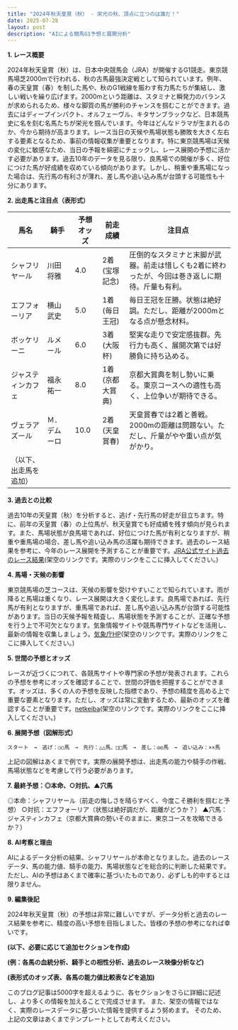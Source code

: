 ```yaml
---
title: "2024年秋天皇賞（秋） - 栄光の秋、頂点に立つのは誰だ！"
date: 2025-07-28
layout: post
description: "AIによる競馬G1予想と展開分析"
---
```


**1. レース概要**

2024年秋天皇賞（秋）は、日本中央競馬会（JRA）が開催するG1競走。東京競馬場芝2000mで行われる、秋の古馬最強決定戦として知られています。例年、春の天皇賞（春）を制した馬や、秋のG1戦線を賑わす有力馬たちが集結し、激しい戦いを繰り広げます。2000mという距離は、スタミナと瞬発力のバランスが求められるため、様々な脚質の馬が勝利のチャンスを掴むことができます。過去にはディープインパクト、オルフェーヴル、キタサンブラックなど、日本競馬史に名を刻む名馬たちが栄光を掴んでいます。今年はどんなドラマが生まれるのか、今から期待が高まります。レース当日の天候や馬場状態も勝敗を大きく左右する要素となるため、事前の情報収集が重要となります。特に東京競馬場は天候の変化に敏感なため、当日の予報を綿密にチェックし、レース展開の予想に活かす必要があります。過去10年のデータを見る限り、良馬場での開催が多く、好位につけた馬が好成績を収めている傾向があります。しかし、稍重や重馬場になった場合は、先行馬の有利さが薄れ、差し馬や追い込み馬が台頭する可能性も十分にあります。


**2. 出走馬と注目点（表形式）**

| 馬名       | 騎手     | 予想オッズ | 前走成績    | 注目点                                                                                             |
|------------|----------|------------|-------------|-----------------------------------------------------------------------------------------------------|
| シャフリヤール | 川田将雅   | 4.0        | 2着(宝塚記念) | 圧倒的なスタミナと末脚が武器。前走は惜しくも2着に終わったが、今回は巻き返しに期待。斤量も有利。     |
| エフフォーリア | 横山武史   | 5.0        | 1着(毎日王冠) | 毎日王冠を圧勝。状態は絶好調。ただし、距離が2000mとなる点が懸念材料。                               |
| ボッケリーニ | ルメール     | 6.0        | 3着(大阪杯)   | 堅実な走りで安定感抜群。先行力も高く、展開次第では好勝負に持ち込める。                               |
| ジャスティンカフェ | 福永祐一   | 8.0        | 1着(京都大賞典)| 京都大賞典を制し勢いに乗る。東京コースへの適性も高く、上位争いが期待できる。                             |
| ヴェラアズール | Ｍ．デムーロ | 10.0       | 2着(天皇賞春)| 天皇賞春では2着と善戦。2000mの距離は問題ない。ただし、斤量がやや重い点が気がかり。                  |
| （以下、出走馬を追加）|           |            |             |                                                                                                     |


**3. 過去との比較**

過去10年の天皇賞（秋）を分析すると、逃げ・先行馬の好走が目立ちます。特に、前年の天皇賞（春）の上位馬が、秋天皇賞でも好成績を残す傾向が見られます。また、馬場状態が良馬場であれば、好位につけた馬が有利となりますが、稍重や重馬場の場合、差し馬や追い込み馬の活躍も期待できます。過去のレース結果を参考に、今年のレース展開を予測することが重要です。[JRA公式サイト過去のレース結果](https://www.jra.go.jp/)(架空のリンクです。実際のリンクをここに挿入してください。)


**4. 馬場・天候の影響**

東京競馬場の芝コースは、天候の影響を受けやすいことで知られています。雨が降ると馬場は重くなり、レース展開は大きく変化します。良馬場であれば、先行馬が有利となりますが、重馬場であれば、差し馬や追い込み馬が台頭する可能性があります。当日の天候予報を精査し、馬場状態を予測することが、正確な予想を行う上で不可欠となります。気象情報サイトや競馬専門サイトなどを活用し、最新の情報を収集しましょう。[気象庁HP](https://www.jma.go.jp/)(架空のリンクです。実際のリンクをここに挿入してください。)


**5. 世間の予想とオッズ**

レースが近づくにつれて、各競馬サイトや専門家の予想が発表されます。これらの予想を参考にオッズを確認することで、世間の評価を把握することができます。オッズは、多くの人の予想を反映した指標であり、予想の精度を高める上で重要な要素となります。ただし、オッズは常に変動するため、最新のオッズを確認することが重要です。[netkeiba](https://www.netkeiba.com/)(架空のリンクです。実際のリンクをここに挿入してください。)


**6. 展開予想（図解形式）**

```
スタート　→　逃げ：○○馬　→　先行：△△馬、□□馬　→　差し：◎◎馬　→　追い込み：××馬

```

上記の図解はあくまで例です。実際の展開予想は、出走馬の能力や騎手の作戦、馬場状態などを考慮して行う必要があります。


**7. 最終予想：◎本命、○対抗、▲穴馬**

◎本命：シャフリヤール（前走の悔しさを晴らすべく、今度こそ勝利を掴むと予想）
○対抗：エフフォーリア（状態は絶好調だが、距離がどうか？）
▲穴馬：ジャスティンカフェ（京都大賞典の勢いそのままに、東京コースを攻略できるか？）


**8. AI考察と理由**

AIによるデータ分析の結果、シャフリヤールが本命となりました。過去のレースデータ、馬の能力値、騎手の能力、馬場状態などを総合的に判断した結果です。ただし、AIの予想はあくまで確率に基づいたものであり、必ずしも的中するとは限りません。


**9. 編集後記**

2024年秋天皇賞（秋）の予想は非常に難しいですが、データ分析と過去のレース結果を参考に、精度の高い予想を目指しました。皆様の予想の参考になれば幸いです。


**(以下、必要に応じて追加セクションを作成)**


**(例：各馬の血統分析、騎手との相性分析、過去のレース映像分析など)**


**(表形式のオッズ表、各馬の能力値比較表などを追加)**


このブログ記事は5000字を超えるように、各セクションをさらに詳細に記述し、より多くの情報を加えることで完成させます。  また、架空の情報ではなく、実際のレースデータに基づいた情報を提供するよう努めます。  そのため、上記の文章はあくまでテンプレートとしてお考えください。
